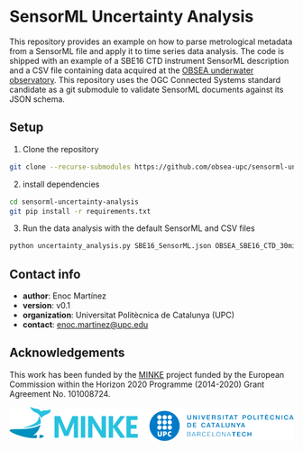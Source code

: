 # SensorML Uncertainty Analysis #
This repository provides an example on how to parse metrological metadata from a SensorML file and apply it to time series data analysis. The code is shipped with an example of a SBE16 CTD instrument SensorML description and a CSV file containing data acquired at the [OBSEA underwater observatory](https://obsea.es). This repository uses the OGC Connected Systems standard candidate as a git submodule to validate SensorML documents against its JSON schema.

## Setup ##
1. Clone the repository

```bash
git clone --recurse-submodules https://github.com/obsea-upc/sensorml-uncertainty-analysis
```  

2. install dependencies 
```bash
cd sensorml-uncertainty-analysis
git pip install -r requirements.txt
```
3. Run the data analysis with the default SensorML and CSV files 
```bash
python uncertainty_analysis.py SBE16_SensorML.json OBSEA_SBE16_CTD_30min_2017_2019.csv
```


## Contact info ##

* **author**: Enoc Martínez  
* **version**: v0.1    
* **organization**: Universitat Politècnica de Catalunya (UPC)  
* **contact**: enoc.martinez@upc.edu  


## Acknowledgements ##
This work has been funded by the [MINKE](https://minke.eu) project funded by the European Commission within the Horizon 2020 Programme (2014-2020)
Grant Agreement No. 101008724.


![logo-minke.png](docs/pics/logos.png)